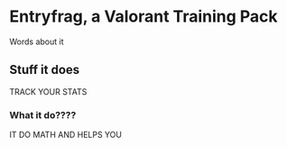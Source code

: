 # Entryfrag, a Valorant Training Pack

Words about it

## Stuff it does

TRACK YOUR STATS

### What it do????

IT DO MATH AND HELPS YOU